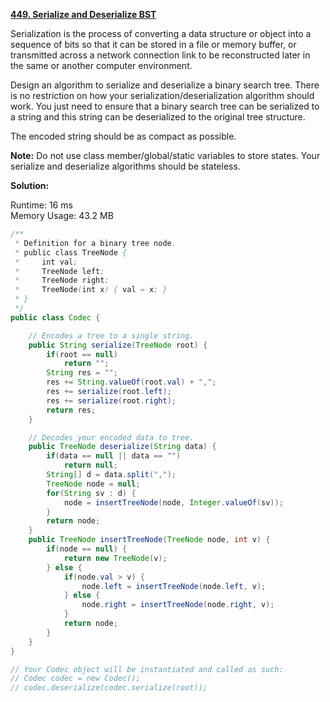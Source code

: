 **[449. Serialize and Deserialize BST](https://leetcode.com/problems/serialize-and-deserialize-bst/)**

Serialization is the process of converting a data structure or object into a sequence of bits so that it can be stored in a file or memory buffer, or transmitted across a network connection link to be reconstructed later in the same or another computer environment.

Design an algorithm to serialize and deserialize a binary search tree. There is no restriction on how your serialization/deserialization algorithm should work. You just need to ensure that a binary search tree can be serialized to a string and this string can be deserialized to the original tree structure.

The encoded string should be as compact as possible.

**Note:** Do not use class member/global/static variables to store states. Your serialize and deserialize algorithms should be stateless.

**Solution:**


Runtime: 16 ms<br/>
Memory Usage: 43.2 MB

```java
/**
 * Definition for a binary tree node.
 * public class TreeNode {
 *     int val;
 *     TreeNode left;
 *     TreeNode right;
 *     TreeNode(int x) { val = x; }
 * }
 */
public class Codec {

    // Encodes a tree to a single string.
    public String serialize(TreeNode root) {
        if(root == null)
            return "";
        String res = "";
        res += String.valueOf(root.val) + ",";
        res += serialize(root.left);
        res += serialize(root.right);
        return res;
    }

    // Decodes your encoded data to tree.
    public TreeNode deserialize(String data) {
        if(data == null || data == "")
            return null;
        String[] d = data.split(",");
        TreeNode node = null;
        for(String sv : d) {
            node = insertTreeNode(node, Integer.valueOf(sv));
        }
        return node;
    }
    public TreeNode insertTreeNode(TreeNode node, int v) {      
        if(node == null) {
            return new TreeNode(v);
        } else {
            if(node.val > v) {
                node.left = insertTreeNode(node.left, v);
            } else {
                node.right = insertTreeNode(node.right, v);
            }
            return node;
        }
    }
}

// Your Codec object will be instantiated and called as such:
// Codec codec = new Codec();
// codec.deserialize(codec.serialize(root));

```


